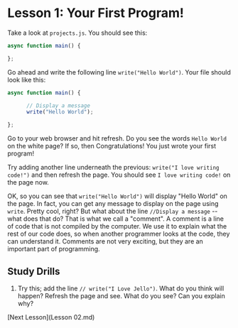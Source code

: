 # Lesson 1: Your First Program!

Take a look at `projects.js`. You should see this:

```javascript
async function main() {

};
```

Go ahead and write the following line `write("Hello World")`. Your file should look like this:

```javascript
async function main() {

      // Display a message
      write("Hello World");

};
```

Go to your web browser and hit refresh. Do you see the words `Hello World` on the white page? If so, then Congratulations! You just wrote your first program!

Try adding another line underneath the previous: `write("I love writing code!")` and then refresh the page. You should see `I love writing code!` on the page now.

OK, so you can see that `write("Hello World")` will display "Hello World" on the page. In fact, you can get any message to display on the page using `write`. Pretty cool, right? But what about the line `//Display a message` -- what does that do? That is what we call a "comment". A comment is a line of code that is not compiled by the computer. We use it to explain what the rest of our code does, so when another programmer looks at the code, they can understand it. Comments are not very exciting, but they are an important part of programming.

## Study Drills
1. Try this; add the line `// write("I Love Jello")`. What do you think will happen? Refresh the page and see. What do you see? Can you explain why?
 

[Next Lesson](Lesson 02.md)

